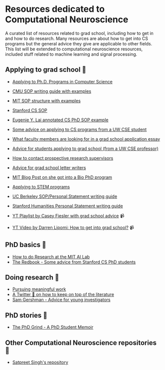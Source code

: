 # Resources dedicated to Computational Neuroscience
A curated list of resources related to grad school, including how to get in and how to do research. Many resources are about how to get into CS programs but the general advice they give are applicable to other fields. This list will be extended to computational neuroscience resources, included stuff related to machine learning and signal processing.

## Applying to grad school 🏫
- [Applying to Ph.D. Programs in Computer Science](https://www.cs.cmu.edu/~harchol/gradschooltalk.pdf)
- [CMU SOP writing guide with examples](https://www.cmu.edu/student-success/other-resources/handouts/comm-supp-pdfs/grad-app-sop.pdf)
- [MIT SOP structure with examples](https://mitcommlab.mit.edu/eecs/commkit/graduate-school-personal-statement/)
- [Stanford CS SOP](https://github.com/alrojo/me/blob/master/Stanford_CS_PhD_2020_SOP.pdf)
- [Eugenie Y. Lai annotated CS PhD SOP example](https://eugenielai.github.io/posts/another-annotated-sop.html)
- [Some advice on applying to CS programs from a UW CSE student](https://people.eecs.berkeley.edu/~justine/advice.pdf)
- [What faculty members are looking for in a grad school application essay](https://www.eecs.mit.edu/academics/graduate-programs/admission-process/what-faculty-members-are-looking-for-in-a-grad-school-application-essay/)
- [Advice for students applying to grad school (from a UW CSE professor)](https://homes.cs.washington.edu/~mernst/advice/apply-grad-school.html)
- [How to contact prospective research supervisors](https://uvasrg.github.io/prospective/)
- [Advice for grad school letter writers](https://cs.brown.edu/~sk/Memos/Grad-School-Recos/)
- [MIT Blog Post on she got into a Bio PhD program](https://mitadmissions.org/blogs/entry/applying-to-bio-phd/)
- [Applying to STEM programs](https://github.com/gwisk/gradguide)
- [UC Berkeley SOP/Personal Statement writing guide](https://grad.berkeley.edu/admissions/steps-to-apply/requirements/personal-statement/)
- [Stanford Humanities Personal Statement writing guide](https://humsci.stanford.edu/prospective-students/guide-getting-grad-school/writing-your-personal-statements)
  
- [YT Playlist by Casey Fiesler with grad school advice](https://www.youtube.com/watch?v=p4QiJNPSdWs&list=PLPA3GFqdHv_oL8gRg-44TmvMzjcFRMH4I&ab_channel=CaseyFiesler) :video_camera:
- [YT Video by Darren Lipomi: How to get into grad school?](https://www.youtube.com/watch?v=5KtmOlEIdTk&ab_channel=DarrenLipomi) 📹

## PhD basics 🥼
- [How to do Research at the MIT AI Lab](https://nn.cs.utexas.edu/advice/mit.ai-research.pdf)
- [The Redbook - Some advice from Stanford CS PhD students](https://github.com/nguyen-td/resources-compneuro/blob/main/res/theredbook.pdf)

## Doing research 🔬
- [Pursuing meaningful work](https://github.com/nguyen-td/resources-compneuro/blob/main/res/Pursuing%20Meaningful%20Work.pdf)
- [A Twitter 🧵 on how to keep on top of the literature](https://twitter.com/mertrory/status/1581348060302835713)
- [Sam Gershman - Advice for young investigators](https://gershmanlab.com/docs/advice_young_investigators.pdf)

## PhD stories 📖
- [The PhD Grind - A PhD Student Memoir](https://github.com/nguyen-td/resources-compneuro/blob/main/res/the-phd-grind-a-phd-student-memoir-3.pdf)

## Other Computational Neuroscience repositories 🧠
- [Satpreet Singh's repository](https://github.com/satpreetsingh/awesome-compneuro) 

